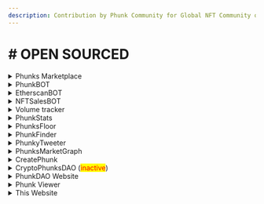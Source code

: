 ```yaml
---
description: Contribution by Phunk Community for Global NFT Community on GitHub
---
```


# # OPEN SOURCED

<details>

<summary>Phunks Marketplace</summary>

[https://github.com/Crypto-Phunks/CryptoPhunksMarket](https://github.com/Crypto-Phunks/CryptoPhunksMarket)

Programming Language: <mark style="color:orange;">Solidity</mark>, <mark style="color:yellow;">JavaScript</mark>

by <mark style="color:green;"></mark> [@NotLarvaLabs](https://twitter.com/NotLarvaLabs) [@chopper\_\_dad](https://twitter.com/chopper\_\_dad) [@OG\_Kenobi\_Hello](https://twitter.com/OG\_Kenobi\_Hello) [@Pauly0x](https://twitter.com/Pauly0x) [@ryder\_ripps](https://twitter.com/ryder\_ripps)

</details>

<details>

<summary>PhunkBOT</summary>

[https://github.com/albanow/phunks-nll-twitter-bot](https://github.com/albanow/phunks-nll-twitter-bot)

Programming Language: <mark style="color:blue;">Python</mark>

by [@PhunkBot](https://twitter.com/PhunkBot) [@albanow10](https://twitter.com/albanow10) [@iape\_](https://twitter.com/iape\_)

</details>

<details>

<summary>EtherscanBOT</summary>

[https://github.com/albanow/etherscan-sales-bot](https://github.com/albanow/etherscan-sales-bot)

Programming Language: <mark style="color:blue;">Python</mark>

by [@PhunkBot](https://twitter.com/PhunkBot) [@albanow10](https://twitter.com/albanow10) [@iape\_](https://twitter.com/iape\_)

</details>

<details>

<summary>NFTSalesBOT</summary>

[https://github.com/chopperdaddy/nft-sales-twitter-bot](https://github.com/chopperdaddy/nft-sales-twitter-bot)

Programming Language: <mark style="color:purple;">TypeScript,</mark> <mark style="color:yellow;">JavaScript,</mark> <mark style="color:green;">Shell</mark>

by [@chopper\_\_dad](https://twitter.com/chopper\_\_dad)

</details>

<details>

<summary>Volume tracker</summary>

[https://github.com/tat2bu/erc721-sale-extractor](https://github.com/tat2bu/erc721-sale-extractor)

Programming Language: <mark style="color:purple;">TypeScript,</mark> <mark style="color:red;">HTML,</mark> <mark style="color:purple;"></mark> <mark style="color:yellow;">JavaScript,</mark> <mark style="color:green;">Shell</mark>

by [@tat2bu](https://twitter.com/tat2bu)

</details>

<details>

<summary>PhunkStats</summary>

[https://github.com/pedropregueiro/phunk-stats](https://github.com/pedropregueiro/phunk-stats)

Programming Language: <mark style="color:blue;">Python</mark>

by [@PhunkStats](https://twitter.com/PhunkStats) [@krel404](https://twitter.com/krel404) [@pedropregueiro](https://twitter.com/pedropregueiro)

</details>

<details>

<summary>PhunksFloor</summary>

[https://github.com/maximedotair/phunksfloor](https://github.com/maximedotair/phunksfloor)

Programming Language: <mark style="color:green;">PHP</mark>

by [@MaximedotAir](https://twitter.com/MaximedotAir)

</details>

<details>

<summary>PhunkFinder</summary>

[https://github.com/StarKeyJON/PhunkFinderv1](https://github.com/StarKeyJON/PhunkFinderv1)

Programming Language: <mark style="color:yellow;">JavaScript,</mark> CSS, <mark style="color:yellow;"></mark> <mark style="color:red;">HTML</mark>

by [@TreeGuyJON](https://twitter.com/TreeGuyJON)

</details>

<details>

<summary>PhunkyTweeter</summary>

[https://github.com/StarKeyJON/phunky\_tweeter](https://github.com/StarKeyJON/phunky\_tweeter)

Programming Language: <mark style="color:blue;">Python</mark>

by [@TreeGuyJON](https://twitter.com/TreeGuyJON)

</details>

<details>

<summary>PhunksMarketGraph</summary>

[https://github.com/StarKeyJON/CryptoPhunksMarketGraph](https://github.com/StarKeyJON/CryptoPhunksMarketGraph)

Programming Language: <mark style="color:purple;">TypeScript</mark>

by [@TreeGuyJON](https://twitter.com/TreeGuyJON)

</details>

<details>

<summary>CreatePhunk</summary>

[https://github.com/albanow/create\_phunk](https://github.com/albanow/create\_phunk)

Programming Language: <mark style="color:blue;">Python,</mark> <mark style="color:green;">Shell</mark>

by [@albanow10](https://twitter.com/albanow10)&#x20;

</details>

<details>

<summary>CryptoPhunksDAO (<mark style="color:red;">inactive</mark>) </summary>

[https://github.com/Web3Master/cryptophunks](https://github.com/Web3Master/cryptophunks)

Programming Language: <mark style="color:red;">HTML,</mark> <mark style="color:purple;"></mark> CSS, <mark style="color:purple;"></mark> <mark style="color:yellow;">JavaScript</mark>

by [@CryptoPhunksDAO](https://twitter.com/CryptoPhunksDAO)

</details>

<details>

<summary>PhunkDAO Website</summary>

[https://github.com/IshaanRawat/phunky](https://github.com/IshaanRawat/phunky)

Programming Language: <mark style="color:purple;">TypeScript,</mark> <mark style="color:red;">HTML,</mark> <mark style="color:purple;"></mark> CSS, <mark style="color:purple;"></mark> <mark style="color:yellow;">JavaScript</mark>

by [@Phunk\_DAO](https://twitter.com/Phunk\_DAO) [@IshaanRawat](https://twitter.com/IshaanRawat)

</details>

<details>

<summary>Phunk Viewer</summary>

[https://gist.github.com/phunksbot/139ba9efc1d2c26e80b2109005d450e4](https://gist.github.com/phunksbot/139ba9efc1d2c26e80b2109005d450e4)

Programming Language: <mark style="color:yellow;">JavaScript</mark>

by [@iape\_](https://twitter.com/iape\_) forked from [@mclint\_](https://twitter.com/mclint\_)

[DEMO](https://phunks.gitbook.io/knowledge-base/social-media/media/media-kit#cryptophunk-viewer)

</details>

<details>

<summary>This Website </summary>

[https://github.com/phunksbot/wiki](https://github.com/phunksbot/wiki)

by [@iape\_](https://twitter.com/iape\_)

</details>
